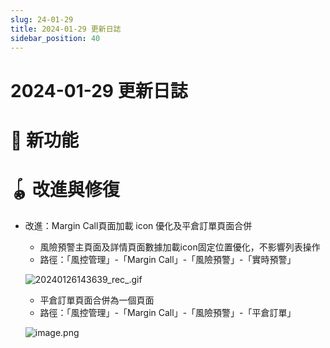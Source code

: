 ```yaml
---
slug: 24-01-29
title: 2024-01-29 更新日誌
sidebar_position: 40
---
```



# 2024-01-29 更新日誌


# 🎉 新功能


# 🪀 改進與修復

- 改進：Margin Call頁面加載 icon 優化及平倉訂單頁面合併
    - 風險預警主頁面及詳情頁面數據加載icon固定位置優化，不影響列表操作
    - 路徑：「風控管理」-「Margin Call」-「風險預警」-「實時預警」

    ![20240126143639_rec_.gif](/assets/ec5e2138074ec83df2073761ef3337c3.gif)

    - 平倉訂單頁面合併為一個頁面
    - 路徑：「風控管理」-「Margin Call」-「風險預警」-「平倉訂單」

    ![image.png](/assets/930fb3067d69272f0eb0bd4933d965ce.png)

